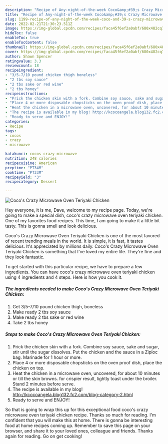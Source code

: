 ```yaml
---
description: "Recipe of Any-night-of-the-week Coco&amp;#39;s Crazy Microwave Oven Teriyaki Chicken"
title: "Recipe of Any-night-of-the-week Coco&amp;#39;s Crazy Microwave Oven Teriyaki Chicken"
slug: 1199-recipe-of-any-night-of-the-week-coco-and-39-s-crazy-microwave-oven-teriyaki-chicken
date: 2022-02-21T21:30:23.511Z
image: https://img-global.cpcdn.com/recipes/faca45f6ef2a0abf/680x482cq70/cocos-crazy-microwave-oven-teriyaki-chicken-recipe-main-photo.jpg
hideToc: false
enableToc: true
enableTocContent: false
thumbnail: https://img-global.cpcdn.com/recipes/faca45f6ef2a0abf/680x482cq70/cocos-crazy-microwave-oven-teriyaki-chicken-recipe-main-photo.jpg
cover: https://img-global.cpcdn.com/recipes/faca45f6ef2a0abf/680x482cq70/cocos-crazy-microwave-oven-teriyaki-chicken-recipe-main-photo.jpg
author: Shawn Spencer
ratingvalue: 3.3
reviewcount: 18
recipeingredient:
- "3/5-7/10 pound chicken thigh boneless"
- "2 tbs soy sauce"
- "2 tbs sake or red wine"
- "2 tbs honey"
recipeinstructions:
- "Prick the chicken skin with a fork. Combine soy sauce, sake and sugar, stir until the sugar dissolves. Put the chicken and the sauce in a Ziploc bag. Marinade for 1 hour or more."
- "Place 4 or more disposable chopsticks on the oven proof dish, place the chicken on top."
- "Heat the chicken in a microwave oven, uncovered, for about 10 minutes or till the skin browns. for crispier result, lightly toast under the broiler. Stand 2 minutes before serve."
- "The recipe is available in my blog! http://kcocoangela.blog132.fc2.com/blog-category-2.html"
- "Ready to serve and ENJOY!"
categories:
- Recipe
tags:
- cocos
- crazy
- microwave

katakunci: cocos crazy microwave 
nutrition: 248 calories
recipecuisine: American
preptime: "PT34M"
cooktime: "PT33M"
recipeyield: "3"
recipecategory: Dessert

---
```



![Coco&#39;s Crazy Microwave Oven Teriyaki Chicken](https://img-global.cpcdn.com/recipes/faca45f6ef2a0abf/680x482cq70/cocos-crazy-microwave-oven-teriyaki-chicken-recipe-main-photo.jpg)

Hey everyone, it is me, Dave, welcome to my recipe page. Today, we're going to make a special dish, coco&#39;s crazy microwave oven teriyaki chicken. One of my favorites food recipes. This time, I am going to make it a little bit tasty. This is gonna smell and look delicious.



Coco&#39;s Crazy Microwave Oven Teriyaki Chicken is one of the most favored of recent trending meals in the world. It is simple, it is fast, it tastes delicious. It's appreciated by millions daily. Coco&#39;s Crazy Microwave Oven Teriyaki Chicken is something that I've loved my entire life. They're fine and they look fantastic.


To get started with this particular recipe, we have to prepare a few ingredients. You can have coco&#39;s crazy microwave oven teriyaki chicken using 4 ingredients and 4 steps. Here is how you cook it.

<!--inarticleads1-->

##### The ingredients needed to make Coco&#39;s Crazy Microwave Oven Teriyaki Chicken:

1. Get 3/5-7/10 pound chicken thigh, boneless
1. Make ready 2 tbs soy sauce
1. Make ready 2 tbs sake or red wine
1. Take 2 tbs honey




<!--inarticleads2-->

##### Steps to make Coco&#39;s Crazy Microwave Oven Teriyaki Chicken:

1. Prick the chicken skin with a fork. Combine soy sauce, sake and sugar, stir until the sugar dissolves. Put the chicken and the sauce in a Ziploc bag. Marinade for 1 hour or more.
1. Place 4 or more disposable chopsticks on the oven proof dish, place the chicken on top.
1. Heat the chicken in a microwave oven, uncovered, for about 10 minutes or till the skin browns. for crispier result, lightly toast under the broiler. Stand 2 minutes before serve.
1. The recipe is available in my blog! http://kcocoangela.blog132.fc2.com/blog-category-2.html
1. Ready to serve and ENJOY!



So that is going to wrap this up for this exceptional food coco&#39;s crazy microwave oven teriyaki chicken recipe. Thanks so much for reading. I'm confident that you will make this at home. There is gonna be interesting food at home recipes coming up. Remember to save this page on your browser, and share it to your loved ones, colleague and friends. Thanks again for reading. Go on get cooking!
